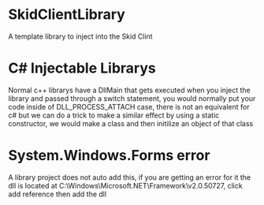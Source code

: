 # SkidClientLibrary
A template library to inject into the Skid Clint

# C# Injectable Librarys
Normal c++ librarys have a DllMain that gets executed when you inject the library and passed through a switch statement, you would normally put your code inside of DLL_PROCESS_ATTACH case, there is not an equivalent for c# but we can do a trick to make a similar effect by using a static constructor, we would make a class and then initilize an object of that class

# System.Windows.Forms error
A library project does not auto add this, if you are getting an error for it the dll is located at C:\Windows\Microsoft.NET\Framework\v2.0.50727, click add reference then add the dll


